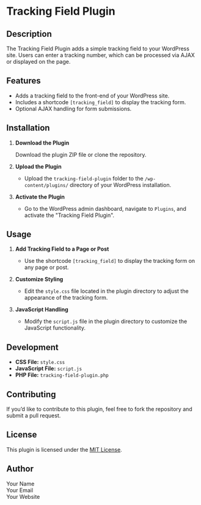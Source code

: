 # Tracking Field Plugin

## Description

The Tracking Field Plugin adds a simple tracking field to your WordPress site. Users can enter a tracking number, which can be processed via AJAX or displayed on the page.

## Features

- Adds a tracking field to the front-end of your WordPress site.
- Includes a shortcode `[tracking_field]` to display the tracking form.
- Optional AJAX handling for form submissions.

## Installation

1. **Download the Plugin**

   Download the plugin ZIP file or clone the repository.

2. **Upload the Plugin**

   - Upload the `tracking-field-plugin` folder to the `/wp-content/plugins/` directory of your WordPress installation.

3. **Activate the Plugin**

   - Go to the WordPress admin dashboard, navigate to `Plugins`, and activate the "Tracking Field Plugin".

## Usage

1. **Add Tracking Field to a Page or Post**

   - Use the shortcode `[tracking_field]` to display the tracking form on any page or post.

2. **Customize Styling**

   - Edit the `style.css` file located in the plugin directory to adjust the appearance of the tracking form.

3. **JavaScript Handling**

   - Modify the `script.js` file in the plugin directory to customize the JavaScript functionality.

## Development

- **CSS File:** `style.css`
- **JavaScript File:** `script.js`
- **PHP File:** `tracking-field-plugin.php`

## Contributing

If you’d like to contribute to this plugin, feel free to fork the repository and submit a pull request.

## License

This plugin is licensed under the [MIT License](LICENSE).

## Author

Your Name  
Your Email  
Your Website


